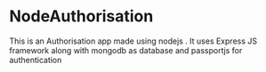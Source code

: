 # NodeAuthorisation
This is an Authorisation app  made using nodejs .
It uses Express JS framework along with mongodb as database and passportjs for authentication 
